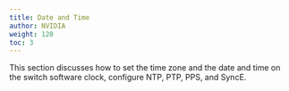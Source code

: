 ```yaml
---
title: Date and Time
author: NVIDIA
weight: 120
toc: 3
---
```


This section discusses how to set the time zone and the date and time on the switch software clock, configure NTP, PTP, PPS, and SyncE.
